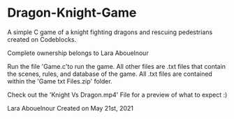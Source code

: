 # Dragon-Knight-Game
A simple C game of a knight fighting dragons and rescuing pedestrians created on Codeblocks.

Complete ownership belongs to Lara Abouelnour

Run the file 'Game.c'to run the game.
All other files are .txt files that contain the scenes, rules, and database of the game.
All .txt files are contained within the 'Game txt Files.zip' folder.

Check out the 'Knight Vs Dragon.mp4' File for a preview of what to expect :)

Lara Abouelnour Created on May 21st, 2021
